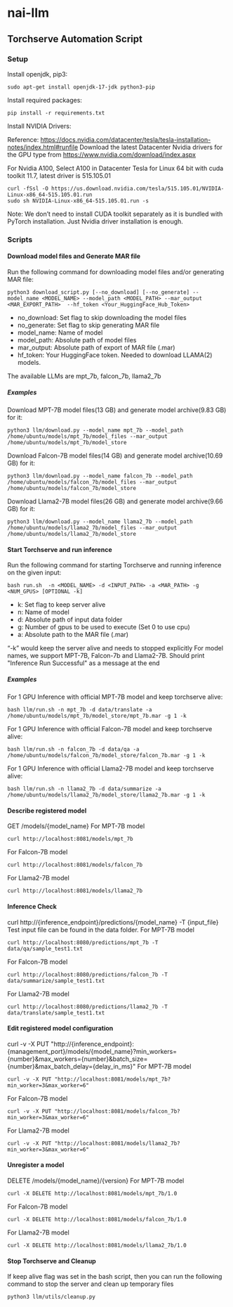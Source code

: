 # nai-llm

## Torchserve Automation Script

### Setup

Install openjdk, pip3:
```
sudo apt-get install openjdk-17-jdk python3-pip
```

Install required packages:

```
pip install -r requirements.txt
```

Install NVIDIA Drivers:

Reference: https://docs.nvidia.com/datacenter/tesla/tesla-installation-notes/index.html#runfile
Download the latest Datacenter Nvidia drivers for the GPU type from  https://www.nvidia.com/download/index.aspx

For Nvidia A100, Select A100 in Datacenter Tesla for Linux 64 bit with cuda toolkit 11.7, latest driver is 515.105.01

```
curl -fSsl -O https://us.download.nvidia.com/tesla/515.105.01/NVIDIA-Linux-x86_64-515.105.01.run
sudo sh NVIDIA-Linux-x86_64-515.105.01.run -s
```

Note: We don’t need to install CUDA toolkit separately as it is bundled with PyTorch installation. Just Nvidia driver installation is enough. 


### Scripts

#### Download model files and Generate MAR file
Run the following command for downloading model files and/or generating MAR file: 
```
python3 download_script.py [--no_download] [--no_generate] --model_name <MODEL_NAME> --model_path <MODEL_PATH> --mar_output <MAR_EXPORT_PATH>  --hf_token <Your_HuggingFace_Hub_Token>
```
- no_download:      Set flag to skip downloading the model files
- no_generate:      Set flag to skip generating MAR file
- model_name:       Name of model
- model_path:       Absolute path of model files
- mar_output:       Absolute path of export of MAR file (.mar)
- hf_token:         Your HuggingFace token. Needed to download LLAMA(2) models.

The available LLMs are mpt_7b, falcon_7b, llama2_7b

##### Examples
Download MPT-7B model files(13 GB) and generate model archive(9.83 GB) for it:
```
python3 llm/download.py --model_name mpt_7b --model_path /home/ubuntu/models/mpt_7b/model_files --mar_output /home/ubuntu/models/mpt_7b/model_store
```
Download Falcon-7B model files(14 GB) and generate model archive(10.69 GB) for it:
```
python3 llm/download.py --model_name falcon_7b --model_path /home/ubuntu/models/falcon_7b/model_files --mar_output /home/ubuntu/models/falcon_7b/model_store
```
Download Llama2-7B model files(26 GB) and generate model archive(9.66 GB) for it:
```
python3 llm/download.py --model_name llama2_7b --model_path /home/ubuntu/models/llama2_7b/model_files --mar_output /home/ubuntu/models/llama2_7b/model_store
```
#### Start Torchserve and run inference
Run the following command for starting Torchserve and running inference on the given input:
```
bash run.sh  -n <MODEL_NAME> -d <INPUT_PATH> -a <MAR_PATH> -g <NUM_GPUS> [OPTIONAL -k]
```
- k:    Set flag to keep server alive
- n:    Name of model
- d:    Absolute path of input data folder
- g:    Number of gpus to be used to execute (Set 0 to use cpu)
- a:    Absolute path to the MAR file (.mar)

“-k” would keep the server alive and needs to stopped explicitly
For model names, we support MPT-7B, Falcon-7b and Llama2-7B.
Should print "Inference Run Successful" as a message at the end

##### Examples
For 1 GPU Inference with official MPT-7B model and keep torchserve alive:
```
bash llm/run.sh -n mpt_7b -d data/translate -a /home/ubuntu/models/mpt_7b/model_store/mpt_7b.mar -g 1 -k
```
For 1 GPU Inference with official Falcon-7B model and keep torchserve alive:
```
bash llm/run.sh -n falcon_7b -d data/qa -a /home/ubuntu/models/falcon_7b/model_store/falcon_7b.mar -g 1 -k
```
For 1 GPU Inference with official Llama2-7B model and keep torchserve alive:
```
bash llm/run.sh -n llama2_7b -d data/summarize -a /home/ubuntu/models/llama2_7b/model_store/llama2_7b.mar -g 1 -k
```

#### Describe registered model
GET /models/{model_name}
For MPT-7B model
```
curl http://localhost:8081/models/mpt_7b
```
For Falcon-7B model
```
curl http://localhost:8081/models/falcon_7b
```
For Llama2-7B model
```
curl http://localhost:8081/models/llama2_7b
```

#### Inference Check
curl http://{inference_endpoint}/predictions/{model_name} -T {input_file}
Test input file can be found in the data folder.
For MPT-7B model
```
curl http://localhost:8080/predictions/mpt_7b -T data/qa/sample_test1.txt
```
For Falcon-7B model
```
curl http://localhost:8080/predictions/falcon_7b -T data/summarize/sample_test1.txt
```
For Llama2-7B model
```
curl http://localhost:8080/predictions/llama2_7b -T data/translate/sample_test1.txt
```
#### Edit registered model configuration
curl -v -X PUT "http://{inference_endpoint}:{management_port}/models/{model_name}?min_workers={number}&max_workers={number}&batch_size={number}&max_batch_delay={delay_in_ms}"
For MPT-7B model
```
curl -v -X PUT "http://localhost:8081/models/mpt_7b?min_worker=3&max_worker=6"
```
For Falcon-7B model
```
curl -v -X PUT "http://localhost:8081/models/falcon_7b?min_worker=3&max_worker=6"
```
For Llama2-7B model
```
curl -v -X PUT "http://localhost:8081/models/llama2_7b?min_worker=3&max_worker=6"
```
#### Unregister a model
DELETE /models/{model_name}/{version}
For MPT-7B model
```
curl -X DELETE http://localhost:8081/models/mpt_7b/1.0
```
For Falcon-7B model
```
curl -X DELETE http://localhost:8081/models/falcon_7b/1.0
```
For Llama2-7B model
```
curl -X DELETE http://localhost:8081/models/llama2_7b/1.0
```
#### Stop Torchserve and Cleanup
If keep alive flag was set in the bash script, then you can run the following command to stop the server and clean up temporary files
```
python3 llm/utils/cleanup.py
```
